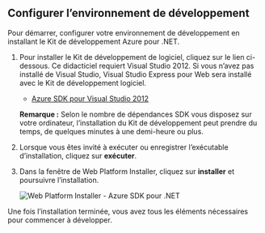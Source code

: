 <h2><a name="setupdevenv"></a>Configurer l’environnement de développement</h2>

Pour démarrer, configurer votre environnement de développement en installant le Kit de développement Azure pour .NET.

1. Pour installer le Kit de développement de logiciel, cliquez sur le lien ci-dessous. Ce didacticiel requiert Visual Studio 2012. Si vous n’avez pas installé de Visual Studio, Visual Studio Express pour Web sera installé avec le Kit de développement logiciel.

    - [Azure SDK pour Visual Studio 2012][]

    **Remarque :** Selon le nombre de dépendances SDK vous disposez sur votre ordinateur, l’installation du Kit de développement peut prendre du temps, de quelques minutes à une demi-heure ou plus.

2. Lorsque vous êtes invité à exécuter ou enregistrer l’exécutable d’installation, cliquez sur **exécuter**.

3. Dans la fenêtre de Web Platform Installer, cliquez sur **installer** et poursuivre l’installation.

    ![Web Platform Installer - Azure SDK pour .NET][WebPIAzureSdk]

Une fois l’installation terminée, vous avez tous les éléments nécessaires pour commencer à développer.

[Azure SDK pour Visual Studio 2012]: http://go.microsoft.com/fwlink/?LinkID=324323
[WebPIAzureSdk]: ./media/install-sdk-2012-only/WebPI46-2012.png
